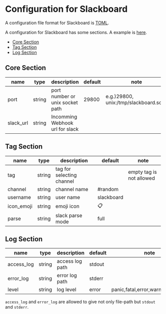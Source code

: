 # Configuration for Slackboard

A configuration file format for Slackboard is [TOML](https://github.com/toml-lang/toml).

A configuration for Slackboard has some sections. A example is [here](conf/slackboard.toml).

 * [Core Section](#core-section)
 * [Tag Section](#tag-section)
 * [Log Section](#log-section)

## Core Section

|name     |type  |description                    |default|note                                 |
|---------|------|-------------------------------|-------|-------------------------------------|
|port     |string|port number or unix socket path|29800  |e.g.)29800, unix:/tmp/slackboard.sock|
|slack_url|string|Incomming Webhook url for slack|       |                                     |

## Tag Section

|name      |type  |description              |default    |note                    |
|----------|------|-------------------------|-----------|------------------------|
|tag       |string|tag for selecting channel|           |empty tag is not allowed|
|channel   |string|channel name             |#random    |                        |
|username  |string|user name                |slackboard |                        |
|icon_emoji|string|emoji icon               |:clipboard:|                        |
|parse     |string|slack parse mode         |full       |                        |

## Log Section

|name      |type  |description    |default|note                             |
|----------|------|---------------|-------|---------------------------------|
|access_log|string|access log path|stdout |                                 |
|error_log |string|error log path |stderr |                                 |
|level     |string|log level      |error  |panic,fatal,error,warn,info,debug|

`access_log` and `error_log` are allowed to give not only file-path but `stdout` and `stderr`.
